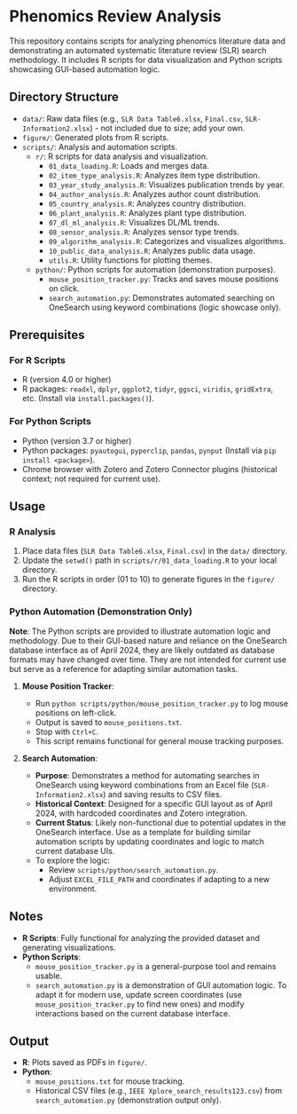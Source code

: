 # Phenomics Review Analysis

This repository contains scripts for analyzing phenomics literature data and demonstrating an automated systematic literature review (SLR) search methodology. It includes R scripts for data visualization and Python scripts showcasing GUI-based automation logic.

## Directory Structure
- `data/`: Raw data files (e.g., `SLR Data Table6.xlsx`, `Final.csv`, `SLR-Information2.xlsx`) - not included due to size; add your own.
- `figure/`: Generated plots from R scripts.
- `scripts/`: Analysis and automation scripts.
  - `r/`: R scripts for data analysis and visualization.
    - `01_data_loading.R`: Loads and merges data.
    - `02_item_type_analysis.R`: Analyzes item type distribution.
    - `03_year_study_analysis.R`: Visualizes publication trends by year.
    - `04_author_analysis.R`: Analyzes author count distribution.
    - `05_country_analysis.R`: Analyzes country distribution.
    - `06_plant_analysis.R`: Analyzes plant type distribution.
    - `07_dl_ml_analysis.R`: Visualizes DL/ML trends.
    - `08_sensor_analysis.R`: Analyzes sensor type trends.
    - `09_algorithm_analysis.R`: Categorizes and visualizes algorithms.
    - `10_public_data_analysis.R`: Analyzes public data usage.
    - `utils.R`: Utility functions for plotting themes.
  - `python/`: Python scripts for automation (demonstration purposes).
    - `mouse_position_tracker.py`: Tracks and saves mouse positions on click.
    - `search_automation.py`: Demonstrates automated searching on OneSearch using keyword combinations (logic showcase only).

## Prerequisites

### For R Scripts
- R (version 4.0 or higher)
- R packages: `readxl`, `dplyr`, `ggplot2`, `tidyr`, `ggsci`, `viridis`, `gridExtra`, etc. (Install via `install.packages()`).

### For Python Scripts
- Python (version 3.7 or higher)
- Python packages: `pyautogui`, `pyperclip`, `pandas`, `pynput` (Install via `pip install <package>`).
- Chrome browser with Zotero and Zotero Connector plugins (historical context; not required for current use).

## Usage

### R Analysis
1. Place data files (`SLR Data Table6.xlsx`, `Final.csv`) in the `data/` directory.
2. Update the `setwd()` path in `scripts/r/01_data_loading.R` to your local directory.
3. Run the R scripts in order (01 to 10) to generate figures in the `figure/` directory.

### Python Automation (Demonstration Only)
**Note**: The Python scripts are provided to illustrate automation logic and methodology. Due to their GUI-based nature and reliance on the OneSearch database interface as of April 2024, they are likely outdated as database formats may have changed over time. They are not intended for current use but serve as a reference for adapting similar automation tasks.

1. **Mouse Position Tracker**:
   - Run `python scripts/python/mouse_position_tracker.py` to log mouse positions on left-click.
   - Output is saved to `mouse_positions.txt`.
   - Stop with `Ctrl+C`.
   - This script remains functional for general mouse tracking purposes.

2. **Search Automation**:
   - **Purpose**: Demonstrates a method for automating searches in OneSearch using keyword combinations from an Excel file (`SLR-Information2.xlsx`) and saving results to CSV files.
   - **Historical Context**: Designed for a specific GUI layout as of April 2024, with hardcoded coordinates and Zotero integration.
   - **Current Status**: Likely non-functional due to potential updates in the OneSearch interface. Use as a template for building similar automation scripts by updating coordinates and logic to match current database UIs.
   - To explore the logic:
     - Review `scripts/python/search_automation.py`.
     - Adjust `EXCEL_FILE_PATH` and coordinates if adapting to a new environment.

## Notes
- **R Scripts**: Fully functional for analyzing the provided dataset and generating visualizations.
- **Python Scripts**: 
  - `mouse_position_tracker.py` is a general-purpose tool and remains usable.
  - `search_automation.py` is a demonstration of GUI automation logic. To adapt it for modern use, update screen coordinates (use `mouse_position_tracker.py` to find new ones) and modify interactions based on the current database interface.

## Output
- **R**: Plots saved as PDFs in `figure/`.
- **Python**: 
  - `mouse_positions.txt` for mouse tracking.
  - Historical CSV files (e.g., `IEEE Xplore_search_results123.csv`) from `search_automation.py` (demonstration output only).